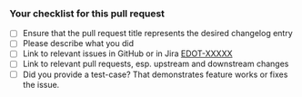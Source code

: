 <!-- Please describe your pull request here. -->

### Your checklist for this pull request

- [ ] Ensure that the pull request title represents the desired changelog entry
- [ ] Please describe what you did
- [ ] Link to relevant issues in GitHub or in Jira [EDOT-XXXXX]([EDOT-XXXXX](https://jira.dss.ext.national.com.au/browse/EDOTBAU-XXXXX))
- [ ] Link to relevant pull requests, esp. upstream and downstream changes
- [ ] Did you provide a test-case? That demonstrates feature works or fixes the issue.

<!--
Put an `x` into the [ ] to show you have filled the information
-->
